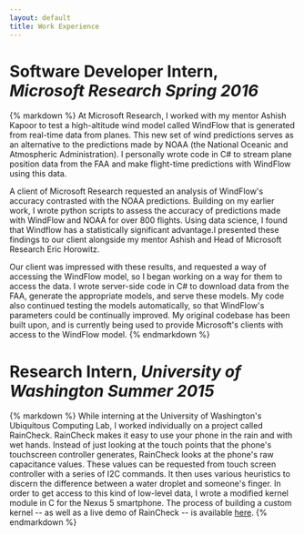 ```yaml
---
layout: default
title: Work Experience
---
```


<h1>Software Developer Intern, <em>Microsoft Research Spring 2016</em></h1>

{% markdown %}
At Microsoft Research, I worked with my mentor Ashish Kapoor to test a high-altitude wind model called WindFlow that is generated from real-time data from planes. This new set of wind predictions serves as an alternative to the predictions made by NOAA (the National Oceanic and Atmospheric Administration). I personally wrote code in C# to stream plane position data from the FAA and make flight-time predictions with WindFlow using this data.

A client of Microsoft Research requested an analysis of WindFlow's accuracy contrasted with the NOAA predictions. Building on my earlier work, I wrote python scripts to assess the accuracy of predictions made with WindFlow and NOAA for over 800 flights. Using data science, I found that Windflow has a statistically significant advantage.I presented these findings to our client alongside my mentor Ashish and Head of Microsoft Research Eric Horowitz.

Our client was impressed with these results, and requested a way of accessing the WindFlow model, so I began working on a way for them to access the data. I wrote server-side code in C# to download data from the FAA, generate the appropriate models, and serve these models. My code also continued testing the models automatically, so that WindFlow's parameters could be continually improved. My original codebase has been built upon, and is currently being used to provide Microsoft's clients with access to the WindFlow model.
{% endmarkdown %}

<h1>Research Intern, <em>University of Washington Summer 2015</em></h1>

{% markdown %}
While interning at the University of Washington's Ubiquitous Computing Lab, I worked individually on a project called RainCheck. RainCheck makes it easy to use your phone in the rain and with wet hands. Instead of just looking at the touch points that the phone's touchscreen controller generates, RainCheck looks at the phone's raw capacitance values. These values can be requested from touch screen controller with a series of I2C commands. It then uses various heuristics to discern the difference between a water droplet and someone's finger. In order to get access to this kind of low-level data, I wrote a modified kernel module in C for the Nexus 5 smartphone. The process of building a custom kernel -- as well as a live demo of RainCheck -- is available [here](https://ubicomplab.cs.washington.edu/raincheck/).
{% endmarkdown %}
